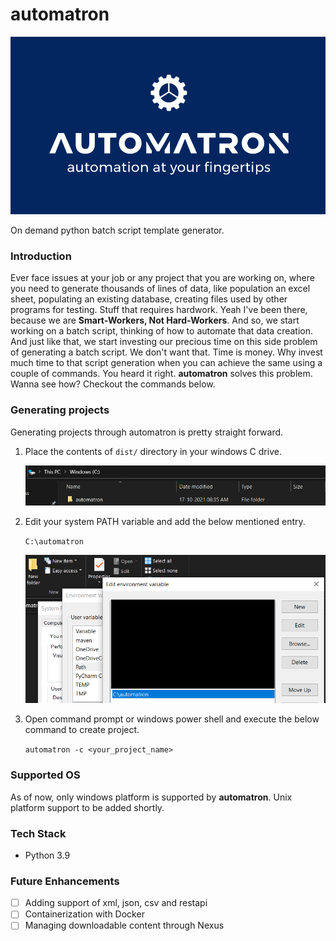 # automatron

![banner](banner.png)

On demand python batch script template generator.

### Introduction

Ever face issues at your job or any project that you are working on, where you need to generate thousands of lines of data, like population an excel sheet, populating an existing database, creating files used by other programs for testing. Stuff that requires hardwork. Yeah I've been there, because we are **Smart-Workers, Not Hard-Workers**. And so, we start working on a batch script, thinking of how to automate that data creation. And just like that, we start investing our precious time on this side problem of generating a batch script. We don't want that. Time is money. Why invest much time to that script generation when you can achieve the same using a couple of commands. You heard it right. **automatron** solves this problem. Wanna see how? Checkout the commands below.

### Generating projects

Generating projects through automatron is pretty straight forward.

1. Place the contents of ```dist/``` directory in your windows C drive.

    ![snip1](snip1.png)

2. Edit your system PATH variable and add the below mentioned entry.

    ```C:\automatron```

    ![snip2](snip2.png)

3. Open command prompt or windows power shell and execute the below command to create project.

    ```automatron -c <your_project_name>```

### Supported OS

As of now, only windows platform is supported by **automatron**.
Unix platform support to be added shortly.

### Tech Stack

* Python 3.9

### Future Enhancements

- [ ] Adding support of xml, json, csv and restapi
- [ ] Containerization with Docker
- [ ] Managing downloadable content through Nexus